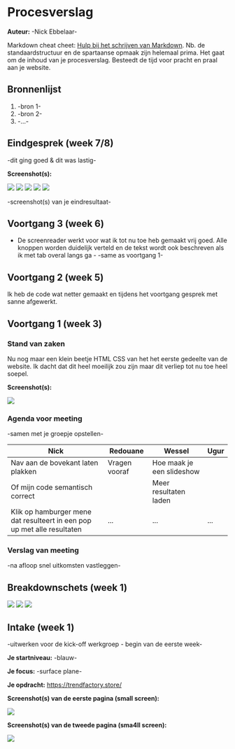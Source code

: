 # Procesverslag
**Auteur:** -Nick Ebbelaar-

Markdown cheat cheet: [Hulp bij het schrijven van Markdown](https://github.com/adam-p/markdown-here/wiki/Markdown-Cheatsheet). Nb. de standaardstructuur en de spartaanse opmaak zijn helemaal prima. Het gaat om de inhoud van je procesverslag. Besteedt de tijd voor pracht en praal aan je website.



## Bronnenlijst
1. -bron 1-
2. -bron 2-
3. -...-



## Eindgesprek (week 7/8)

-dit ging goed & dit was lastig-

**Screenshot(s):**

<img src="images/screen1.jpg">

<img src="images/screen2.jpg">

<img src="images/screen3.jpg">

<img src="images/screen4.jpg">

<img src="images/screen5.jpg">

-screenshot(s) van je eindresultaat-



## Voortgang 3 (week 6)
- De screenreader werkt voor wat ik tot nu toe heb gemaakt vrij goed. Alle knoppen worden duidelijk verteld en de tekst wordt ook beschreven als ik met tab overal langs ga -
-same as voortgang 1-



## Voortgang 2 (week 5)

Ik heb de code wat netter gemaakt en tijdens het voortgang gesprek met sanne afgewerkt.



## Voortgang 1 (week 3)

### Stand van zaken

Nu nog maar een klein beetje HTML CSS van het het eerste gedeelte van de website. Ik dacht dat dit heel moeilijk zou zijn maar dit verliep tot nu toe heel soepel.

**Screenshot(s):**

<img src="images/tot-nu-toe.JPG">

### Agenda voor meeting

-samen met je groepje opstellen-

| Nick     | Redouane         | Wessel    | Ugur        |
| ---            | ---                | ---          | ---              |
| Nav aan de bovekant laten plakken  |Vragen vooraf             | Hoe maak je een slideshow |   |
|Of mijn code semantisch correct| | Meer resultaten laden
|Klik op hamburger mene dat resulteert in een pop up met alle resultaten| ...                | ...          | ...              |

### Verslag van meeting

-na afloop snel uitkomsten vastleggen-



## Breakdownschets (week 1)

<img src="images/hoofdstructuur.jpg">
<img src="images/detail1.jpg">
<img src="images/details2.jpg">



## Intake (week 1)
-uitwerken voor de kick-off werkgroep - begin van de eerste week-

**Je startniveau:** -blauw-

**Je focus:** -surface plane-

**Je opdracht:** https://trendfactory.store/

**Screenshot(s) van de eerste pagina (small screen):**

<img src="images/trendfactory_home.JPG">

**Screenshot(s) van de tweede pagina (sma4ll screen):**

<img src="images/trendfactory_productpage.JPG">
